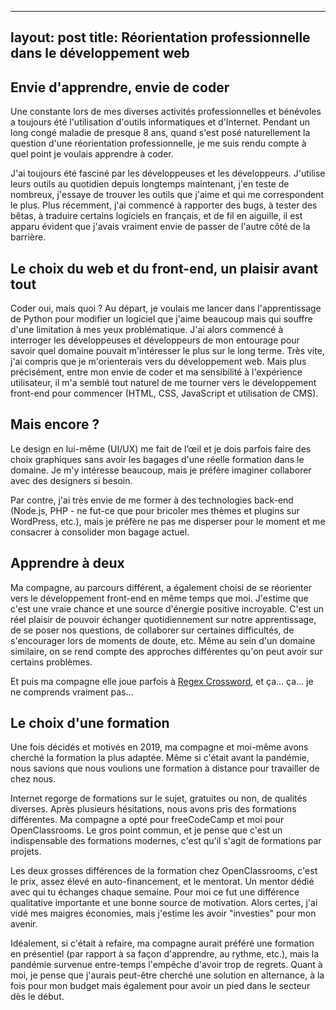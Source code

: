 
---
layout: post
title: Réorientation professionnelle dans le développement web
---

## Envie d'apprendre, envie de coder

Une constante lors de mes diverses activités professionnelles et bénévoles a toujours été l'utilisation d'outils informatiques et d'Internet. Pendant un long congé maladie de presque 8 ans, quand s'est posé naturellement la question d'une réorientation professionnelle, je me suis rendu compte à quel point je voulais apprendre à coder.

J'ai toujours été fasciné par les développeuses et les développeurs. J'utilise leurs outils au quotidien depuis longtemps maintenant, j'en teste de nombreux, j'essaye de trouver les outils que j'aime et qui me correspondent le plus. Plus récemment, j'ai commencé à rapporter des bugs, à tester des bêtas, à traduire certains logiciels en français, et de fil en aiguille, il est apparu évident que j'avais vraiment envie de passer de l'autre côté de la barrière.


## Le choix du web et du front-end, un plaisir avant tout

Coder oui, mais quoi ? 
Au départ, je voulais me lancer dans l'apprentissage de Python pour modifier un logiciel que j'aime beaucoup mais qui souffre d'une limitation à mes yeux problématique. J'ai alors commencé à interroger les développeuses et développeurs de mon entourage pour savoir quel domaine pouvait m'intéresser le plus sur le long terme. Très vite, j'ai compris que je m'orienterais vers du développement web. Mais plus précisément, entre mon envie de coder et ma sensibilité à l'expérience utilisateur, il m'a semblé tout naturel de me tourner vers le développement front-end pour commencer (HTML, CSS, JavaScript et utilisation de CMS). 


## Mais encore ?

Le design en lui-même (UI/UX) me fait de l’œil et je dois parfois faire des choix graphiques sans avoir les bagages d'une réelle formation dans le domaine. Je m'y intéresse beaucoup, mais je préfère imaginer collaborer avec des designers si besoin.

Par contre, j'ai très envie de me former à des technologies back-end (Node.js, PHP - ne fut-ce que pour bricoler mes thèmes et plugins sur WordPress, etc.), mais je préfère ne pas me disperser pour le moment et me consacrer à consolider mon bagage actuel.


## Apprendre à deux

Ma compagne, au parcours différent, a également choisi de se réorienter vers le développement front-end en même temps que moi. J'estime que c'est une vraie chance et une source d'énergie positive incroyable. C'est un réel plaisir de pouvoir échanger quotidiennement sur notre apprentissage, de se poser nos questions, de collaborer sur certaines difficultés, de s'encourager lors de moments de doute, etc. Même au sein d'un domaine similaire, on se rend compte des approches différentes qu'on peut avoir sur certains problèmes.

Et puis ma compagne elle joue parfois à [Regex Crossword](https://regexcrossword.com/), et ça... ça... je ne comprends vraiment pas... 

## Le choix d'une formation

Une fois décidés et motivés en 2019, ma compagne et moi-même avons cherché la formation la plus adaptée. Même si c'était avant la pandémie, nous savions que nous voulions une formation à distance pour travailler de chez nous. 

Internet regorge de formations sur le sujet, gratuites ou non, de qualités diverses. Après plusieurs hésitations, nous avons pris des formations différentes. Ma compagne a opté pour freeCodeCamp et moi pour OpenClassrooms. Le gros point commun, et je pense que c'est un indispensable des formations modernes, c'est qu'il s'agit de formations par projets.

Les deux grosses différences de la formation chez OpenClassrooms, c'est le prix, assez élevé en auto-financement, et le mentorat. Un mentor dédié avec qui tu échanges chaque semaine. Pour moi ce fut une différence qualitative importante et une bonne source de motivation. Alors certes, j'ai vidé mes maigres économies, mais j'estime les avoir "investies" pour mon avenir.

Idéalement, si c'était à refaire, ma compagne aurait préféré une formation en présentiel (par rapport à sa façon d'apprendre, au rythme, etc.), mais la pandémie survenue entre-temps l'empêche d'avoir trop de regrets. Quant à moi, je pense que j'aurais peut-être cherché une solution en alternance, à la fois pour mon budget mais également pour avoir un pied dans le secteur dès le début. 
